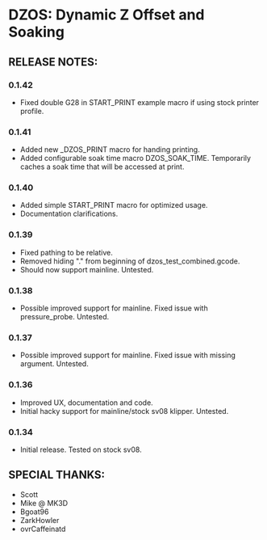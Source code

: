 
# DZOS: Dynamic Z Offset and Soaking

## RELEASE NOTES:

### 0.1.42
- Fixed double G28 in START_PRINT example macro if using stock printer profile.

### 0.1.41
- Added new _DZOS_PRINT macro for handing printing.
- Added configurable soak time macro DZOS_SOAK_TIME. Temporarily caches a soak time that will be accessed at print.

### 0.1.40
- Added simple START_PRINT macro for optimized usage.
- Documentation clarifications.

### 0.1.39
- Fixed pathing to be relative.
- Removed hiding "." from beginning of dzos_test_combined.gcode.
- Should now support mainline. Untested.

### 0.1.38
- Possible improved support for mainline. Fixed issue with pressure_probe. Untested.

### 0.1.37
- Possible improved support for mainline. Fixed issue with missing argument. Untested.

### 0.1.36
- Improved UX, documentation and code.
- Initial hacky support for mainline/stock sv08 klipper. Untested.

### 0.1.34
- Initial release. Tested on stock sv08.














## SPECIAL THANKS:
- Scott
- Mike @ MK3D
- Bgoat96
- ZarkHowler
- ovrCaffeinatd